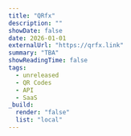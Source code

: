 ```yaml
---
title: "QRfx"
description: ""
showDate: false
date: 2026-01-01
externalUrl: "https://qrfx.link"
summary: "TBA"
showReadingTime: false
tags:
  - unreleased
  - QR Codes
  - API
  - SaaS
_build:
  render: "false"
  list: "local"
---
```

